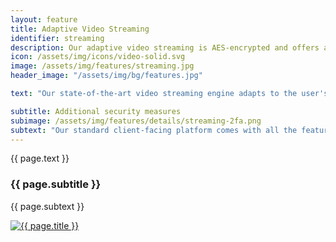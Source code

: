 ```yaml
---
layout: feature
title: Adaptive Video Streaming
identifier: streaming
description: Our adaptive video streaming is AES-encrypted and offers advanced protection features including dynamic DRM, visible watermarking, and two-factor authentication.
icon: /assets/img/icons/video-solid.svg
image: /assets/img/features/streaming.jpg
header_image: "/assets/img/bg/features.jpg"

text: "Our state-of-the-art video streaming engine adapts to the user's bandwidth for a seamless viewing experience. And even when dealing with sensitive pre-release material, you can rest assured that your videos are fully secured. All streaming video is delivered via HLS with AES encryption by default, while additional security measures can optionally be added."

subtitle: Additional security measures
subimage: /assets/img/features/details/streaming-2fa.png
subtext: "Our standard client-facing platform comes with all the features you need to showcase your catalogue, offer personal screening links, provide post-sales asset downloads, and much more. Just provide us with some details and specifications (logo, colours, email texts, etc.) and we'll get your bespoke version up and running swiftly. Need customization beyond the scope of our key configuration options? No problem, the design is flexible enough to add, change or remove elements. CMS functionality is available to easily manage presentational elements such as sliders, contact pages, news and much more."
---
```


<div class="row">
    <div class="col-md-12">
        <div class="service-details mb-40">
            <p>{{ page.text }}</p>
        </div>
    </div>
</div>
<div class="row">
    <div class="col-xl-6 col-lg-12">
        <div class="service-details mb-40">
            <h3>{{ page.subtitle }}</h3>
            <p>{{ page.subtext }}</p>
        </div>
    </div>
    <div class="col-xl-6 col-lg-12">
        <div class="s-details-img mb-30">
          <a href="{{ page.subimage }}" class="view">
            <img src="{{ page.subimage }}" alt="{{ page.title }}">  
          </a>
        </div>
    </div>
</div>

